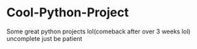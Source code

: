 # Cool-Python-Project
Some great python projects lol(comeback after over 3 weeks lol)
uncomplete
just be patient
